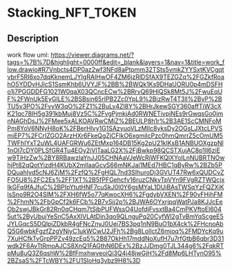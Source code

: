 # Stacking_NFT_TOKEN


## Description
work flow uml: https://viewer.diagrams.net/?tags=%7B%7D&highlight=0000ff&edit=_blank&layers=1&nav=1&title=work_flow.drawio#R7Vnbcts4DP0az2wf3NFd8aPtpmm32TSts5vmkZYYSxtKVCgqtvbrF5RI6xo7dqKknemLJYIgRAIHwOF4ZM6jzRlDSfAX9TEZGZq%2FGZkfRoahO5YDDyHJlcS1SsmKhb6UVYJF%2BB%2BWQk1Ks9DHaUORU0p4mDSFHo1j7PGGDDFG1021W0qaX03QCncECw%2BRrvQ69HlQSk8Mt5J%2FwuEqUF%2FWnUk5EyGlLE%2BSBsin65rIPB2Zc0YpL9%2BizRwT4T3ll%2BvP%2BTU5v3PO%2FvyW3qO%2FZ1%2BuLv4Zl8Y%2BHrJkewSGY360affTiW3cXK21qc78IH5g391kbMuj8Vz5C%2FvgPjmkjAd0RWNETivpjNEs9rGwqsGo0jmnNAGhDsJ%2FMee5xALKOAVRwCMiZ%2BEULP8h1r%2B3AE1ScCMNFoMPm8YoV6NNyH8oK%2FBerHlvy1G1SAzyuoVLzMIIc8yksDy2OGsLJXtcLPVSmjEP7%2FCrIZGO2ArzHXr6FkeQgZjCFlkO6xgmiIcPzc0hmQmrrZ5cOmUM5TWFhIYxT2uWL4UAFGRWu6ZEtMxp164DB15Kg2pU21klKsB1ANBUOXgzpNl1nOl7cDY0PLSfGR4Tu4EOy2jVlTaaLG2X%2FjBwkp98QCSTXujAC8p1Il6ziEw9TiHzZw%2BY8RBawzlaYnJJ05CHNAaVJeWcRjWFKQlXYoILnNUBRTNOwhjPt82qQotYizdH4KUbX2mllaaGcvS66mNKJai1MEd7HBC1qByRw%2BZb5PDQuahIyd5cNJ6ZjM%2FzfQ%2FgHQL7nd3SIhuroDj3GVUT47Rw6xQUDCvZFO5U8%2FC2Es%2FF1XT%2B5fPFGehcfv16ruzCNkvTpVYn9FVgRZTWQcjxIkGFq9fAJfuC%2BPIpYtutHNF7cuSkJ0l0Y6gsMYaL1DUiBAsTWSqYzFQZXjKlsSno9R2O4SlM%2FXH6fW5o77qKwocXH6%2FgdybVXEN%2F90vFHjhFM%2FhmN%2FbGpCf2k6FCb%2B7vSjj2p%2BJWA6OYxrjpqWatPJa8KJJcEeOb2swjJBkGr82Rn0qCHqm7tSjbPUFWssO4UofdjFvsxtBa4CmPKVftoEl6045ut%2ByUbujYeSnC5AxXlVLAtDin3qo9QLnguPq20CyfWl2gTvBmYqScgeE5JYLGqcS5DQlpiZDkbR4gFNcZnyJ0Uej7BS3pq1nN9BuO1bX4ck%2FHcnoAbQ5G6wbkFgzfZzgVNjyC1ukWCwU2JFh%2Bg8LolIctZ6mjoq%2FMDYcKq9u7XuHCfkTvGrpPPZv49zcEq5%2B87OkHh17mddNoXufH7u7rfGtbB6qbr3D31wdk2F6AvTtRmoAJCS8XnQ1FAGthN6DEx%2BzJJDmg0TJL344g6%2FqkRTpMu8uQ3Z6qshW%2BfFmxhwveoiQi3Q4j48jwGjH%2Fd8Mp6LHTynO95%2BZsaS%2FTcWBY%2FU1SloHq3ybz9H8%3D